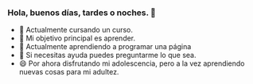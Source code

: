 ### Hola, buenos días, tardes o noches. 👋
- 🔭 Actualmente cursando un curso.
- 🌱 Mi objetivo principal es aprender.
- 👯 Actualmente aprendiendo a programar una página 
- 💬 Si necesitas ayuda puedes preguntarme lo que sea.
- 😄 Por ahora disfrutando mi adolescencia, pero a la vez aprendiendo nuevas cosas para mi adultez.
